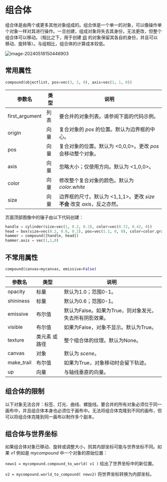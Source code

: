 # 组合体

组合体是由两个或更多其他对象组成的。组合体是一个单一的对象，可以像操作单个对象一样对其进行操作。一旦创建，组成对象将失去其身份，无法更改，但整个组合体可以移动。（相比之下，用于创建 [组](Group) 的对象保留其各自的身份，并且可以移动、旋转等）。与组相比，组合体的计算成本较低。

![image-20240518150446903](https://cdn.phycat.cn/localediter/202405181504841.png)

## 常用属性

```python
compound(objectlist, pos=vec(3, 2, 0), axis=vec(1, 1, 0))
```

| 参数名            | 类型                   | 说明                                                    |
|-------------------|------------------------|---------------------------------------------------------|
| first_argument    | 列表                    | 要合并的对象列表。请参阅下面的代码示例。                |
| origin            | 向量                   | 复合对象的 *pos* 的位置。默认为边界框的中心。          |
| pos               | 向量                   | 复合对象的位置。默认为 &lt;0,0,0&gt;。更改 *pos* 会移动整个对象。 |
| axis              | 向量                   | 忽略大小；仅使用方向。默认为 &lt;1,0,0&gt;。             |
| color             | 向量                   | 修改整个复合对象的颜色。默认为 *color.white*            |
| size              | 向量                   | 边界框的尺寸。默认为 &lt;1,1,1&gt;。更改 *size* **不会** 改变 *axis*，反之亦然。|


页面顶部图像中的锤子由以下代码创建：

```python
handle = cylinder(size=vec(1, 0.2, 0.2), color=vec(0.72, 0.42, 0))
head = box(size=vec(0.2, 0.6, 0.2), pos=vec(1.1, 0, 0), color=color.gray(0.6))
hammer = compound([handle, head])
hammer.axis = vec(1,1,0)
```

## 不常用属性

```python
compound(canvas=mycanvas, emissive=False)
```

| 参数名            | 类型                   | 说明                                                    |
|-------------------|------------------------|---------------------------------------------------------|
| opacity           | 标量                   | 默认为1.0；范围0-1。                                     |
| shininess         | 标量                   | 默认为0.6；范围0-1。                                     |
| emissive          | 布尔值                 | 默认为False。如果为True，则对象发光，失去所有阴影效果。  |
| visible           | 布尔值                 | 如果为False，对象不显示。默认为True。                    |
| texture           | 类元素 或 路径         | 整个组合体的纹理。默认为None。                           |
| canvas            | 对象                   | 默认为 *scene*。                                         |
| make_trail        | 布尔值                 | 如果为True，对象移动时会留下轨迹。                      |
| up                | 向量                   | 与轴线垂直的向量。                                       |

## 组合体的限制

以下对象无法合并：标签、灯光、曲线、螺旋线。要合并的所有对象必须位于同一画布中，并且组合体本身也必须位于画布中。无法将组合体克隆到不同的画布，但可以将组合体克隆到同一画布以制作多个副本。

## 组合体与世界坐标

如果组合体对象已移动、旋转或调整大小，则其内部坐标可能与世界坐标不同。如果 *v1* 例如是 *mycompound* 中一个对象的原始位置：

`newv1 = mycompound.compound_to_world( v1 )` 给出了世界坐标中的新位置。

`v2 = mycompound.world_to_compound( newv2)` 将世界坐标转换为内部坐标。